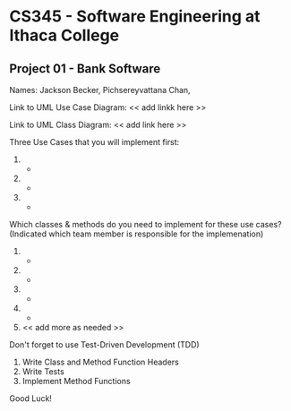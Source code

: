# CS345 - Software Engineering at Ithaca College
## Project 01 - Bank Software

Names:
Jackson Becker, Pichsereyvattana Chan, 

Link to UML Use Case Diagram:
<< add linkk here >>

Link to UML Class Diagram:
<< add link here >>

Three Use Cases that you will implement first:
1. -
2. - 
3. - 

Which classes & methods do you need to implement for these use cases?
(Indicated which team member is responsible for the implemenation)
1. -
2. -
3. -
4. -
5. << add more as needed >>

Don't forget to use Test-Driven Development (TDD)
1. Write Class and Method Function Headers
2. Write Tests
3. Implement Method Functions

Good Luck!

